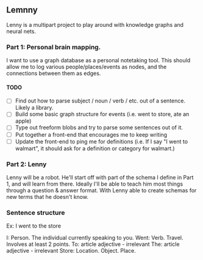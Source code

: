 ## Lemnny

Lenny is a multipart project to play around with knowledge graphs and neural nets.

### Part 1: Personal brain mapping.

I want to use a graph database as a personal notetaking tool. This should allow me to log various people/places/events as nodes, and the connections between them as edges.

#### TODO

-   [ ] Find out how to parse subject / noun / verb / etc. out of a sentence. Likely a library.
-   [ ] Build some basic graph structure for events (i.e. went to store, ate an apple)
-   [ ] Type out freeform blobs and try to parse some sentences out of it.
-   [ ] Put together a front-end that encourages me to keep writing
-   [ ] Update the front-end to ping me for definitions (i.e. If I say "I went to walmart", it should ask for a definition or category for walmart.)

### Part 2: Lenny

Lenny will be a robot. He'll start off with part of the schema I define in Part 1, and will learn from there. Ideally I'll be able to teach him most things through a question & answer format. With Lenny able to create schemas for new terms that he doesn't know.

### Sentence structure

Ex: I went to the store

I: Person. The individual currently speaking to you.
Went: Verb. Travel. Involves at least 2 points.
To: article adjective - irrelevant
The: article adjective - irrelevant
Store: Location. Object. Place.
